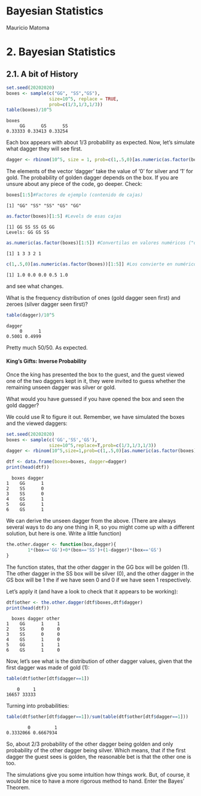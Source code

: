 # Bayesian Statistics
Mauricio Matoma

# 2. Bayesian Statistics

## 2.1. A bit of History

``` r
set.seed(20202020)
boxes <- sample(c("GG", "SS","GS"),
                size=10^5, replace = TRUE,
                prob=c(1/3,1/3,1/3))
table(boxes)/10^5
```

    boxes
         GG      GS      SS 
    0.33333 0.33413 0.33254 

Each box appears with about 1/3 probability as expected. Now, let’s
simulate what dagger they will see first.

``` r
dagger <- rbinom(10^5, size = 1, prob=c(1,.5,0)[as.numeric(as.factor(boxes))])
```

The elements of the vector ‘dagger’ take the value of ‘0’ for silver and
‘1’ for gold. The probability of golden dagger depends on the box. If
you are unsure about any piece of the code, go deeper. Check:

``` r
boxes[1:5]#Factores de ejemplo (contenido de cajas)
```

    [1] "GG" "SS" "SS" "GS" "GG"

``` r
as.factor(boxes)[1:5] #Levels de esas cajas
```

    [1] GG SS SS GS GG
    Levels: GG GS SS

``` r
as.numeric(as.factor(boxes)[1:5]) #Convertilas en valores numéricos ("discretos")
```

    [1] 1 3 3 2 1

``` r
c(1,.5,0)[as.numeric(as.factor(boxes))[1:5]] #Los convierte en numéricos "continuos" (probabilidad)
```

    [1] 1.0 0.0 0.0 0.5 1.0

and see what changes.

What is the frequency distribution of ones (gold dagger seen first) and
zeroes (silver dagger seen first)?

``` r
table(dagger)/10^5
```

    dagger
         0      1 
    0.5001 0.4999 

Pretty much 50/50. As expected.

#### King’s Gifts: Inverse Probability

Once the king has presented the box to the guest, and the guest viewed
one of the two daggers kept in it, they were invited to guess whether
the remaining unseen dagger was silver or gold.

What would you have guessed if you have opened the box and seen the gold
dagger?

We could use R to figure it out. Remember, we have simulated the boxes
and the viewed daggers:

``` r
set.seed(20202020)
boxes <- sample(c('GG','SS','GS'),
                size=10^5,replace=T,prob=c(1/3,1/3,1/3))
dagger <- rbinom(10^5,size=1,prob=c(1,.5,0)[as.numeric(as.factor(boxes))])

dtf <- data.frame(boxes=boxes, dagger=dagger)
print(head(dtf))
```

      boxes dagger
    1    GG      1
    2    SS      0
    3    SS      0
    4    GS      1
    5    GG      1
    6    GS      1

We can derive the unseen dagger from the above. (There are always
several ways to do any one thing in R, so you might come up with a
different solution, but here is one. Write a little function)

``` r
the.other.dagger <- function(box,dagger){
        1*(box=='GG')+0*(box=='SS')+(1-dagger)*(box=='GS')
}
```

The function states, that the other dagger in the GG box will be golden
(1). The other dagger in the SS box will be silver (0), and the other
dagger in the GS box will be 1 the if we have seen 0 and 0 if we have
seen 1 respectively.

Let’s apply it (and have a look to check that it appears to be working):

``` r
dtf$other <- the.other.dagger(dtf$boxes,dtf$dagger)
print(head(dtf))
```

      boxes dagger other
    1    GG      1     1
    2    SS      0     0
    3    SS      0     0
    4    GS      1     0
    5    GG      1     1
    6    GS      1     0

Now, let’s see what is the distribution of other dagger values, given
that the first dagger was made of gold (1):

``` r
table(dtf$other[dtf$dagger==1])
```


        0     1 
    16657 33333 

Turning into probabilities:

``` r
table(dtf$other[dtf$dagger==1])/sum(table(dtf$other[dtf$dagger==1]))
```


            0         1 
    0.3332066 0.6667934 

So, about 2/3 probability of the other dagger being golden and only
probability of the other dagger being silver. Which means, that if the
first dagger the guest sees is golden, the reasonable bet is that the
other one is too.

The simulations give you some intuition how things work. But, of course,
it would be nice to have a more rigorous method to hand. Enter the
Bayes’ Theorem.
